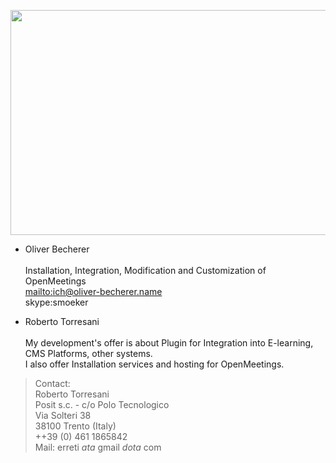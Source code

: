 <a href='http://www.youtube.com/watch?feature=player_embedded&v=RhU0NJtQwoc' target='_blank'><img src='http://img.youtube.com/vi/RhU0NJtQwoc/0.jpg' width='640' height=360 /></a>

  * Oliver Becherer<br /><br /> Installation, Integration, Modification and Customization of OpenMeetings<br />[mailto:ich@oliver-becherer.name](mailto:ich@oliver-becherer.name)<br />skype:smoeker

  * Roberto Torresani<br /><br />My development's offer is about Plugin for Integration into E-learning, CMS Platforms, other systems. <br />I also offer Installation services and hosting for OpenMeetings.<br />

> Contact:<br />
> Roberto Torresani<br />
> Posit s.c. - c/o Polo Tecnologico<br />
> Via Solteri 38<br />
> 38100 Trento (Italy)<br />
> ++39 (0) 461 1865842<br />
> Mail: erreti _ata_ gmail _dota_ com<br />

